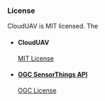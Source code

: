 ### License
CloudUAV is MIT licensed.  The 

<ul>
  <li>
    <h4>CloudUAV</h4>
    <p><a href="https://opensource.org/licenses/MIT">MIT License</a></p>
  </li>
<li>
    <h4><a href="http://developers.sensorup.com/docs/">OGC SensorThings API</a></h4>
    <p><a href="https://portal.opengeospatial.org/modules/admin/license_agreement.php?suppressHeaders=0&access_license_id=3&target=">OGC License</a></p>
  </li>

</ul>
